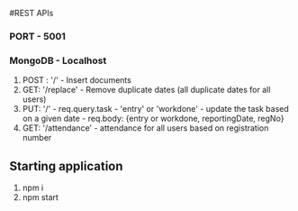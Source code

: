 #REST APIs

### PORT - 5001
### MongoDB - Localhost

1. POST : '/' - Insert documents
2. GET: '/replace' - Remove duplicate dates (all duplicate dates for all users) 
3. PUT: '/' - req.query.task - 'entry' or 'workdone' - update the task based on a given date - req.body: {entry or workdone, reportingDate, regNo}
4. GET: '/attendance' - attendance for all users based on registration number


## Starting application
1. npm i
2. npm start
